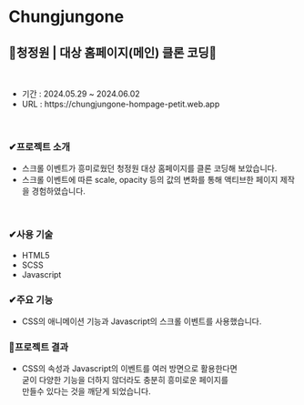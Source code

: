 # Chungjungone
<h2>👀청정원 | 대상 홈페이지(메인) 클론 코딩👀</h2>
</br>
<ul>
  <li>기간 : 2024.05.29 ~ 2024.06.02</li>
  <li>URL : https://chungjungone-hompage-petit.web.app</li>
</ul>
</br>
<h3>✔프로젝트 소개</h3>
<ul>
  <li>스크롤 이벤트가 흥미로웠던 청정원 대상 홈페이지를 클론 코딩해 보았습니다.</li>
  <li>스크롤 이벤트에 따른 scale, opacity 등의 값의 변화를 통해 액티브한 페이지 제작을 경험하였습니다.</li>
</ul>
</br>
<h3>✔사용 기술</h3>
<ul>
  <li>HTML5</li>
  <li>SCSS</li>
  <li>Javascript</li>
</ul>
<h3>✔주요 기능</h3>
<ul>
  <li>CSS의 애니메이션 기능과 Javascript의 스크롤 이벤트를 사용했습니다.</li>
</ul>
<h3>🚩프로젝트 결과</h3>
<ul>
  <li>CSS의 속성과 Javascript의 이벤트를 여러 방면으로 활용한다면 </br>굳이 다양한 기능을 더하지 않더라도 충분히 흥미로운 페이지를 </br>만들수 있다는 것을 깨닫게 되었습니다.</li>
</ul>

